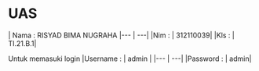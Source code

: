 # UAS

| Nama : RISYAD BIMA NUGRAHA
|--- | ---|
|Nim : | 312110039|
|Kls : | TI.21.B.1|

Untuk memasuki login
|Username : | admin |
|--- | ---|
|Password : | admin|
